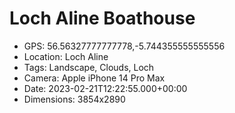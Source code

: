 # Loch Aline Boathouse

- GPS: 56.56327777777778,-5.744355555555556
- Location: Loch Aline
- Tags: Landscape, Clouds, Loch
- Camera: Apple iPhone 14 Pro Max
- Date: 2023-02-21T12:22:55.000+00:00
- Dimensions: 3854x2890
